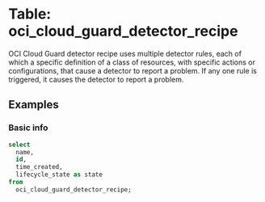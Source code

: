 # Table: oci_cloud_guard_detector_recipe

OCI Cloud Guard detector recipe uses multiple detector rules, each of which a specific definition of a class of resources, with specific actions or configurations, that cause a detector to report a problem. If any one rule is triggered, it causes the detector to report a problem.

## Examples

### Basic info

```sql
select
  name,
  id,
  time_created,
  lifecycle_state as state
from
  oci_cloud_guard_detector_recipe;
```
